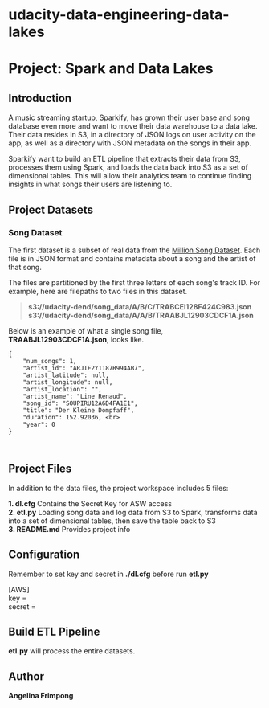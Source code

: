 # udacity-data-engineering-data-lakes

# Project: Spark and Data Lakes

## Introduction

<p>A music streaming startup, Sparkify, has grown their user base and song database even more and want to move their data warehouse to a data lake. Their data resides in S3, in a directory of JSON logs on user activity on the app, as well as a directory with JSON metadata on the songs in their app.</p>

<p>Sparkify want to build an ETL pipeline that extracts their data from S3, processes them using Spark, and loads the data back into S3 as a set of dimensional tables. This will allow their analytics team to continue finding insights in what songs their users are listening to.</p>


## Project Datasets

### Song Dataset

The first dataset is a subset of real data from the [Million Song Dataset](http://millionsongdataset.com/).
Each file is in JSON format and contains metadata about a song and the artist of that song. 

The files are partitioned by the first three letters of each song's track ID. For example, here are filepaths to two files in this dataset.

>**s3://udacity-dend/song_data/A/B/C/TRABCEI128F424C983.json**<br>
>**s3://udacity-dend/song_data/A/A/B/TRAABJL12903CDCF1A.json**


Below is an example of what a single song file, **TRAABJL12903CDCF1A.json**, looks like.<br>

```
{
    "num_songs": 1, 
    "artist_id": "ARJIE2Y1187B994AB7", 
    "artist_latitude": null, 
    "artist_longitude": null, 
    "artist_location": "", 
    "artist_name": "Line Renaud", 
    "song_id": "SOUPIRU12A6D4FA1E1", 
    "title": "Der Kleine Dompfaff", 
    "duration": 152.92036, <br>
    "year": 0    
}
```


## <br>Project Files

In addition to the data files, the project workspace includes 5 files:

**1. dl.cfg**                    Contains the Secret Key for ASW access<br>
**2. etl.py**                    Loading song data and log data from S3 to Spark, transforms data into a set of dimensional tables, then save the table back to S3 <br>
**3. README.md**                 Provides project info<br>

## Configuration

Remember to set key and secret in **./dl.cfg** before run **etl.py**<br>

[AWS]<br>
key = <br>
secret = <br>

## Build ETL Pipeline

**etl.py** will process the entire datasets.

## Author

**Angelina Frimpong**
    
